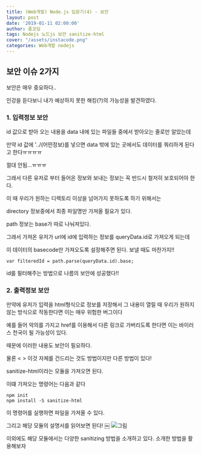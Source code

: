 ```yaml
---
title: (Web개발) Node.js 입문기(4) - 보안
layout: post
date: '2019-01-11 02:00:00'
author: 줌코딩
tags: Nodejs 노드js 보안 sanitize-html
cover: "/assets/instacode.png"
categories: Web개발 nodejs
---
```


## 보안 이슈 2가지

보안은 매우 중요하다..

인강을 듣다보니 내가 예상하지 못한 해킹(?)의 가능성을 발견하였다.

### 1. 입력정보 보안

id 값으로 받아 오는 내용을 data 내에 있는 파일들 중에서 받아오는 줄로만 알았는데

만약 id 값에 '../(어떤정보)를 넣으면 data 밖에 있는 곳에서도 데이터를 쿼리하게 된다고 한다ㅠㅠㅠㅠ

절대 안됨...ㅠㅠㅠ

그래서 다른 유저로 부터 들어온 정보와 보내는 정보는 꼭 반드시 철저히 보호되어야 한다.



이 때 우리가 원하는 디렉토리 이상을 넘어가지 못하도록 하기 위해서는 

directory 정보중에서 최종 파일명만 가져올 필요가 있다.

path 정보는 base가 따로 나눠져있다.

그래서 가져온 유저가 url에 id에 입력하는 정보를 queryData.id로 가져오게 되는데

이 데이터의 basecode만 가져오도록 설정해주면 된다. 보낼 때도 마찬가지!!

    var filteredId = path.parse(queryData.id).base;

id를 필터해주는 방법으로 나름의 보안에 성공했다!!

### 2. 출력정보 보안

만약에 유저가 입력을 html형식으로 정보를 저장해서 그 내용이 열릴 때 우리가 원하지 않는 방식으로 작동한다면 이는 매우 위험한 버그이다

예를 들어 악의를 가지고 href를 이용해서 다른 링크로 가버리도록 한다면 이는 바이러스 천국이 될 가능성이 있다.

때문에 이러한 내용도 보안이 필요하다.

물론 < > 이것 자체를 건드리는 것도 방법이지만 다른 방법이 있다!

sanitize-html이라는 모듈을 가져오면 된다.

이떄 가져오는 명령어는 다음과 같다

    npm init
    npm install -S sanitize-html

이 명령어를 실행하면 파일을 가져올 수 있다.

그리고 해당 모듈의 설명서를 읽어보면 된다!
￼
![그림](https://raw.githubusercontent.com/zoomKoding/zoomKoding.github.io/master/assets/_posts/Node-introduction-9.png)

이외에도 해당 모듈에서는 다양한 sanitizing 방법을 소개하고 있다. 소개한 방법을 활용해보자
